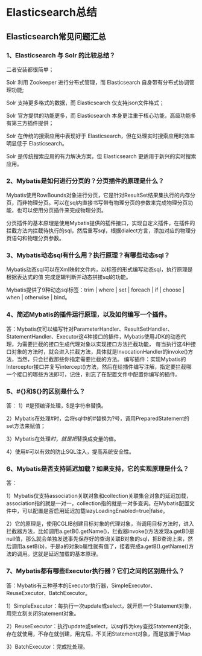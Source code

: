 # Elasticsearch总结

## Elasticsearch常见问题汇总
### 1、Elasticsearch 与 Solr 的比较总结？

二者安装都很简单；

Solr 利用 Zookeeper 进行分布式管理，而 Elasticsearch 自身带有分布式协调管理功能;

Solr 支持更多格式的数据，而 Elasticsearch 仅支持json文件格式；

Solr 官方提供的功能更多，而 Elasticsearch 本身更注重于核心功能，高级功能多有第三方插件提供；

Solr 在传统的搜索应用中表现好于 Elasticsearch，但在处理实时搜索应用时效率明显低于 Elasticsearch。

Solr 是传统搜索应用的有力解决方案，但 Elasticsearch 更适用于新兴的实时搜索应用。

###  2、Mybatis是如何进行分页的？分页插件的原理是什么？
Mybatis使用RowBounds对象进行分页，它是针对ResultSet结果集执行的内存分页，而非物理分页。可以在sql内直接书写带有物理分页的参数来完成物理分页功能，也可以使用分页插件来完成物理分页。<br>

分页插件的基本原理是使用Mybatis提供的插件接口，实现自定义插件，在插件的拦截方法内拦截待执行的sql，然后重写sql，根据dialect方言，添加对应的物理分页语句和物理分页参数。<br>

###  3、Mybatis动态sql有什么用？执行原理？有哪些动态sql？
Mybatis动态sql可以在Xml映射文件内，以标签的形式编写动态sql，执行原理是根据表达式的值 完成逻辑判断并动态拼接sql的功能。

Mybatis提供了9种动态sql标签：trim | where | set | foreach | if | choose | when | otherwise | bind。<br>

### 4、简述Mybatis的插件运行原理，以及如何编写一个插件。
答：Mybatis仅可以编写针对ParameterHandler、ResultSetHandler、StatementHandler、Executor这4种接口的插件，Mybatis使用JDK的动态代理，为需要拦截的接口生成代理对象以实现接口方法拦截功能，
每当执行这4种接口对象的方法时，就会进入拦截方法，具体就是InvocationHandler的invoke()方法，当然，只会拦截那些你指定需要拦截的方法。
编写插件：实现Mybatis的Interceptor接口并复写intercept()方法，然后在给插件编写注解，指定要拦截哪一个接口的哪些方法即可，记住，别忘了在配置文件中配置你编写的插件。<br>

### 5、#{}和${}的区别是什么？
答：
1）#是预编译处理，$是字符串替换。

2）Mybatis在处理#时，会将sql中的#替换为?号，调用PreparedStatement的set方法来赋值；

3）Mybatis在处理$时，就是把$替换成变量的值。

4）使用#可以有效的防止SQL注入，提高系统安全性。

### 6、Mybatis是否支持延迟加载？如果支持，它的实现原理是什么？
答：

1）Mybatis仅支持association关联对象和collection关联集合对象的延迟加载，association指的就是一对一，collection指的就是一对多查询。在Mybatis配置文件中，可以配置是否启用延迟加载lazyLoadingEnabled=true|false。

2）它的原理是，使用CGLIB创建目标对象的代理对象，当调用目标方法时，进入拦截器方法，比如调用a.getB().getName()，拦截器invoke()方法发现a.getB()是null值，那么就会单独发送事先保存好的查询关联B对象的sql，把B查询上来，然后调用a.setB(b)，于是a的对象b属性就有值了，接着完成a.getB().getName()方法的调用。这就是延迟加载的基本原理。
### 7、Mybatis都有哪些Executor执行器？它们之间的区别是什么？
答：Mybatis有三种基本的Executor执行器，SimpleExecutor、ReuseExecutor、BatchExecutor。

1）SimpleExecutor：每执行一次update或select，就开启一个Statement对象，用完立刻关闭Statement对象。

2）ReuseExecutor：执行update或select，以sql作为key查找Statement对象，存在就使用，不存在就创建，用完后，不关闭Statement对象，而是放置于Map

3）BatchExecutor：完成批处理。
